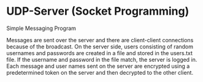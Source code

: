 # UDP-Server (Socket Programming)
Simple Messaging Program

Messages are sent over the server and there are client-client connections because of the broadcast.
On the server side, users consisting of random usernames and passwords are created in a file and stored in the users.txt file. If the username and password in the file match, the server is logged in.
Each message and user names sent on the server are encrypted using a predetermined token on the server and then decrypted to the other client.
